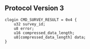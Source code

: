 ## Protocol Version 3

```rust,ignore
clogin CMD_SURVEY_RESULT = 0x4 {
    u32 survey_id;    
    u8 error;    
    u16 compressed_data_length;    
    u8[compressed_data_length] data;    
}

```
